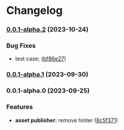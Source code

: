 # Changelog
### [0.0.1-alpha.2](https://github.com/isubo-org/isubo-core/compare/v0.0.1-alpha.1...v0.0.1-alpha.2) (2023-10-24)


### Bug Fixes

* test case; ([bf86e27](https://github.com/isubo-org/isubo-core/commit/bf86e272910c10ba971b3e1e37740f7327fc9e80))

### [0.0.1-alpha.1](https://github.com/isubo-org/isubo-core/compare/v0.0.1-alpha.0...v0.0.1-alpha.1) (2023-09-30)

### 0.0.1-alpha.0 (2023-09-25)


### Features

* **asset publisher:** remove hinter ([8c5f371](https://github.com/isubo-org/isubo-core/commit/8c5f3719e236c4dedc6fd1d72ac0b41355cbb904))

